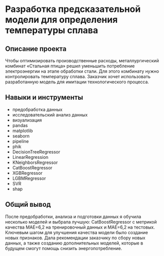# Разработка предсказательной модели для определения температуры сплава

## Описание проекта

Чтобы оптимизировать производственные расходы, металлургический комбинат «Стальная птица» решил уменьшить потребление электроэнергии на этапе обработки стали. Для этого комбинату нужно контролировать температуру сплава.
Заказчик хочет использовать разработанную модель для имитации технологического процесса.

## Навыки и инструменты

* предобработка данных
* исследовательский анализ данных
* визуализация
* pandas
* matplotlib
* seaborn
* pipeline
* phik
* DecisionTreeRegressor
* LinearRegression
* KNeighborsRegressor
* CatBoostRegressor
* XGBRegressor
* LGBMRegressor
* SVR
* shap

## Общий вывод

После предобработки, анализа и подготовки данных я обучила несколько моделей и выбрала лучшую:  CatBoostRegressor с метрикой качества MAE=6,2 на тренировочный данных и MAE=6,2 на тестовых. Ключевым шагом для улучшения качества модели было создание новых признаков. Дала рекомендации заказчику по сбору новых данных, а также созданию дополнительных моделей, которые в будущем смогут помощь снизить энергопотребление.
